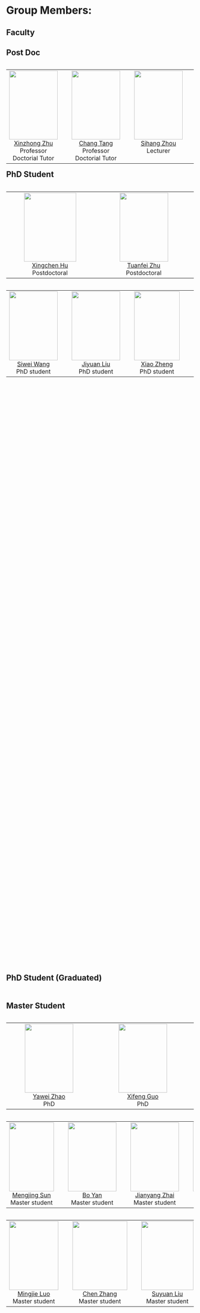 # Group Members:

## Faculty

<table width="90%" border="0" align="left" cellspacing="30">
        <tbody><tr valign="top" align="center">
          <td width="20%" style="padding-right:30px">
            <div> <img width="130" height="185" src="./groupmember/xinzhongzhu.jpg"></div>
            <div> <a href="http://xinzhongzhu.github.io/">Xinzhong Zhu</a> </div>
            <div> Professor Doctorial Tutor </div>
          </td>
          <td width="20%" style="padding-right:30px">
            <div> <img width="130" height="185" src="./groupmember/tangchang.png"></div>
            <div> <a href="http://tangchang.net/">Chang Tang</a> </div>
            <div> Professor Doctorial Tutor </div>
          </td>
          <td width="20%" style="padding-right:30px">
            <div> <img width="130" height="185" src="./groupmember/sihang.PNG"></div>
            <div> <a href="https://sihangzhou.github.io/">Sihang Zhou</a> </div>
            <div> Lecturer </div>
          </td>
          <td width="20%" style="padding-right:30px">
            <div> <img width="130" height="185" src="./groupmember/siqi.PNG"></div>
            <div> <a href="https://github.com/wangsiqinudt">Siqi Wang</a> </div>
            <div> Lecturer </div>
          </td>
                
 ## Post Doc
                
<table width="90%" border="0" align="left" cellspacing="30">
        <tbody><tr valign="top" align="center">
          <td width="20%" style="padding-right:30px">
            <div> <img width="140" height="185" src="./groupmember/xingchen.jpg"></div>
            <div><a href="https://github.com/ownseven">  Xingchen Hu </a> </div>
            <div> Postdoctoral </div>
          </td>
          <td width="20%" style="padding-right:30px">
            <div> <img width="130" height="185" src="./groupmember/tuanfei.jpg"></div>
            <div> <a href="https://zhutuanfei.github.io/"> Tuanfei Zhu </a> </div>
            <div> Postdoctoral </div>
          </td>

                
 ## PhD Student
                
 <table width="90%" border="0" align="left" cellspacing="30">
 		<tbody><tr valign="top" align="center">
        <td width="20%" style="padding-right:30px">
            <div> <img width="130" height="185" src="./groupmember/siweiwang.jpg"></div>
            <div> <a href="https://wangsiwei2010.github.io">Siwei Wang</a> </div>
            <div> PhD student </div>
          </td>
       <td width="20%" style="padding-right:30px">
            <div> <img width="130" height="185" src="./groupmember/liujiyuan.jpg"></div>
            <div> <a href="https://liujiyuan13.github.io/">Jiyuan Liu</a> </div>
            <div> PhD student </div>
       </td>
           <td width="20%" style="padding-right:30px">
            <div> <img width="122" height="185" src="./groupmember/zhengxiao1.jpg"></div>
            <div> <a href="https://xiaozh-nudt.github.io/">Xiao Zheng</a></div>
            <div> PhD student </div>
          </td>
     <td width="20%" style="padding-right:30px">
            <div> <img width="130" height="185" src="./groupmember/hujingtao.jpg"></div>
            <div><a href="https://hujingtao.github.io/">Jingtao Hu</a></div>
            <div> PhD student </div>
          </td>
     <td width="20%" style="padding-right:30px">
            <div> <img width="130" height="185" src="./groupmember/zhangpei.jpg"></div>
            <div> <a href="https://jeaninezp.github.io/">Pei Zhang</a></div>
            <div> PhD student </div>
          </td>
     <td width="20%" style="padding-right:30px">
            <div> <img width="130" height="185" src="./groupmember/ouqiyuan.jpeg"></div>
            <div> Qiyuan Ou</div>
            <div> PhD student </div>
          </td>
   

 <table width="90%" border="0" align="left" cellspacing="30">
 		<tbody><tr valign="top" align="center">

    <td width="20%" style="padding-right:30px">
            <div> <img width="140" height="185" src="./groupmember/wenxuan.jpg"></div>
            <div> <a href="https://wxtu.github.io">Wen-Xuan Tu</a></div>
            <div> PhD student </div>
          </td>
     <td width="20%" style="padding-right:30px">
            <div> <img width="130" height="185" src="./groupmember/lwx.jpg"></div>
            <div> <a href="https://wx-liang.github.io">Wei-Xuan Liang</a> </div>
            <div> PhD student </div>
          </td>
     <td width="20%" style="padding-right:30px">
            <div> <img width="130" height="185" src="./groupmember/liliang.jpg"></div>
            <div> <a href="https://liliangnudt.github.io/">Liang Li</a> </div>
            <div> PhD student </div>
          </td>
    <td width="20%" style="padding-right:30px">
            <div> <img width="130" height="185" src="./groupmember/liangke.jpg"></div>
            <div> Ke Liang </div>
            <div> PhD student </div>
          </td>
    <td width="20%" style="padding-right:30px">
            <div> <img width="140" height="185" src="./groupmember/zhangyi.jpg"></div>
            <div> <a href="https://github.com/ethan-yizhang">Yi Zhang</a></div>
            <div> PhD student </div>
          </td>
    <td width="20%" style="padding-right:30px">
           <div> <img width="130" height="185" src="./groupmember/dongzhibin1.jpg"></div>
            <div> <a href="https://dzboop.github.io/">Zhibing Dong</a> </div>
            <div> PhD student </div>
          </td>

 ## PhD Student (Graduated)
                
 <table width="90%" border="0" align="left" cellspacing="30">
 		<tbody><tr valign="top" align="center">                        
          <td width="20%" style="padding-right:30px">
            <div> <img width="130" height="185" src="./groupmember/yawei.PNG"></div>
            <div> <a href="https://yaweizhao.github.io">Yawei Zhao</a></div>
            <div> PhD </div>
          </td>
          <td width="20%" style="padding-right:30px">
            <div> <img width="130" height="185" src="./groupmember/xifeng.PNG"></div>
            <div> <a href="http://github.com/XifengGuo">Xifeng Guo</a> </div>
            <div> PhD </div>
          </td>
  
   ## Master Student
                        
  <table width="90%" border="0" align="left" cellspacing="30">
 		<tbody><tr valign="top" align="center">
    <td width="20%" style="padding-right:30px">
            <div> <img width="120" height="185" src="./groupmember/sunmengjing.jpg"></div>
            <div> <a href="https://mengjingsun.github.io//">Mengjing Sun</a> </div>
            <div> Master student </div>
          </td>
     <td width="20%" style="padding-right:30px">
            <div> <img width="130" height="185" src="./groupmember/yanbo.jpg"></div>
            <div> <a href="https://bysen32.github.io/">Bo Yan</a></div>
            <div> Master student </div>
          </td>
     <td width="20%" style="padding-right:30px">
            <div> <img width="130" height="185" src="./groupmember/zhaijianyang.jpg"></div>
            <div> <a href="https://zhaijianyang.github.io/">Jianyang Zhai</a></div>
            <div> Master student </div>
          </td>
    <td width="20%" style="padding-right:30px">
            <div> <img width="140" height="185" src="./groupmember/gonglei.jpg"></div>
            <div> <a href="https://gongleii.github.io">Lei Gong</a></div>
            <div> Master student </div>
          </td>



  <table width="90%" border="0" align="left" cellspacing="30">
 		<tbody><tr valign="top" align="center">
        <td width="20%" style="padding-right:30px">
            <div> <img width="132" height="185" src="./groupmember/luomingjie.jpg"></div>
            <div> <a href="https://miracle0614.github.io/">Mingjie Luo</a></div>
            <div> Master student </div>
          </td>
    <td width="20%" style="padding-right:30px">
            <div> <img width="147" height="185" src="./groupmember/zhangchen.jpg"></div>
            <div> <a href="https://zctalk.github.io/">Chen Zhang</a></div>
            <div> Master student </div>
          </td>
    <td width="20%" style="padding-right:30px">
            <div> <img width="140" height="185" src="./groupmember/liusuyuan.jpg"></div>
            <div> <a href="https://tracesource.github.io//">Suyuan Liu</a></div>
            <div> Master student </div>
          </td>  
        <td width="20%" style="padding-right:30px">
            <div> <img width="140" height="185" src="./groupmember/zhangtiejian.jpg"></div>
            <div> <a href="https://tiejianzhang.github.io/">Tiejian Zhang</a></div>
            <div> Master student </div>
          </td>
    <td width="20%" style="padding-right:30px">
            <div> <img width="140" height="185" src="./groupmember/zhangjunpu.jpg"></div>
            <div> <a href="https://junpuzhang.github.io">Junpu Zhang</a></div>
            <div> Master student </div>
          </td>
